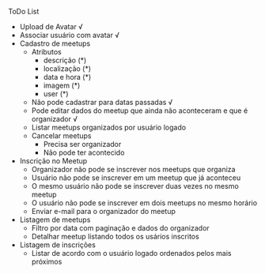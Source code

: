 ToDo List

* Upload de Avatar √
* Associar usuário com avatar √
* Cadastro de meetups
    - Atributos
        - descrição (*)
        - localização (*)
        - data e hora (*)
        - imagem (*)
        - user (*)
    - Não pode cadastrar para datas passadas √
    - Pode editar dados do meetup que ainda não aconteceram e que é organizador √
    - Listar meetups organizados por usuário logado
    - Cancelar meetups
        - Precisa ser organizador
        - Não pode ter acontecido 
* Inscrição no Meetup
    - Organizador não pode se inscrever nos meetups que organiza
    - Usuário não pode se inscrever em um meetup que já aconteceu
    - O mesmo usuário não pode se inscrever duas vezes no mesmo meetup
    - O usuário não pode se inscrever em dois meetups no mesmo horário
    - Enviar e-mail para o organizador do meetup
* Listagem de meetups
    - Filtro por data com paginação e dados do organizador
    - Detalhar meetup listando todos os usários inscritos
* Listagem de inscrições
    - Listar de acordo com o usuário logado ordenados pelos mais próximos




